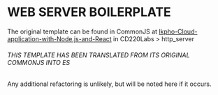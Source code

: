 # WEB SERVER BOILERPLATE
The original template can be found in CommonJS at [lkpho-Cloud-application-with-Node.js-and-React](https://github.com/ibm-developer-skills-network/lkpho-Cloud-applications-with-Node.js-and-React) in CD220Labs > http_server

###### THIS TEMPLATE HAS BEEN TRANSLATED FROM ITS ORIGINAL COMMONJS INTO ES

Any additional refactoring is unlikely, but will be noted here if it occurs.